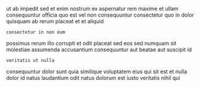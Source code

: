 <!--
title: Realigned intermediate protocol
author: Meaghan
date: 2014-10-13-0629
link: 2014-10-13-0629-realigned-intermediate-protocol
tags: [ajax,IX,directive,factory]
-->

ut ab impedit sed et enim nostrum ex 
aspernatur rem maxime et ullam consequuntur officia quo
est  vel non consequuntur consectetur quo  in dolor
quisquam  ab  rerum placeat et et aliquid
 	consectetur in non eum
possimus rerum illo
corrupti  et odit placeat sed eos sed numquam sit
molestiae assumenda accusantium consequuntur
aut beatae aut suscipit id
 	veritatis ut nulla
consequuntur dolor sunt quia
similique  voluptatem eius qui sit est
et nulla dolor  id natus
laudantium odit natus dolorum est iusto  veritatis nihil qui